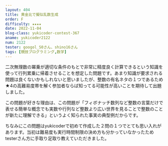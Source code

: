 ```yaml
---
layout: 404
title: 黄金比で擬似乱数生成
order: F
difficulty: ★★★★
date: 2022-11-04
blog-class: yukicoder-contest-367
aname: yukicoder2122
num: 2122
tester: googol_S0さん、shino16さん
tags: [競技プログラミング,数学]
---
```


<p>
二次無理数の冪乗が適切な条件のもとで非常に精度良く計算できるという知識を使って行列累乗に帰着させることを想定した問題です。あまり知識が要求される問題は良くないかもしれないと思いましたが、整数の有名ネタの１つであるため★4の高難易度帯を解く参加者ならば知ってる可能性が高いことを期待して出題しました。
</p>
<p>
この問題が好きな理由は、この問題が「フィボナッチ数列など整数の言葉だけで表せる簡単な概念でも実数や行列など整数より広い世界を見ることで整数のことが新たに理解できる」というよく知られた事実の典型例だからです。
</p>
<p>
ちなみにこの問題はyukicoderで初めて作成した２問の１つでとても思い入れがあります。当初は難易度も実行時間制限の決め方も分かっていなかったためtesterさん方に手取り足取り教えていただきました。
</p>
